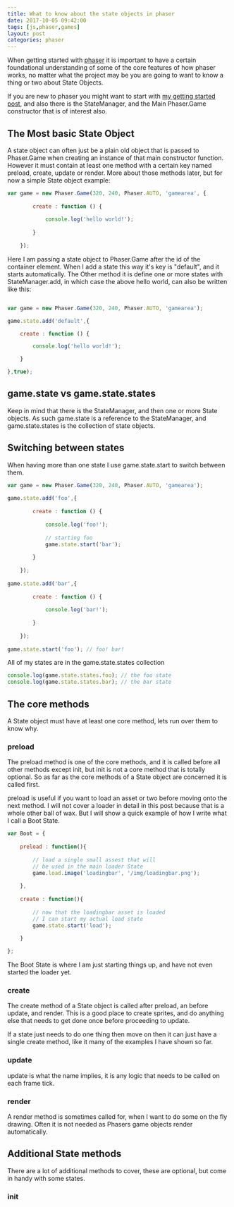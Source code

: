 ```yaml
---
title: What to know about the state objects in phaser
date: 2017-10-05 09:42:00
tags: [js,phaser,games]
layout: post
categories: phaser
---
```


When getting started with [phaser](http://phaser.io) it is important to have a certain foundational understanding of some of the core features of how phaser works, no matter what the project may be you are going to want to know a thing or two about State Objects.

If you are new to phaser you might want to start with [my getting started post](/2017/10/04/phaser-getting-started/), and also there is the StateManager, and the Main Phaser.Game constructor that is of interest also.

<!-- more -->

## The Most basic State Object

A state object can often just be a plain old object that is passed to Phaser.Game when creating an instance of that main constructor function. However it must contain at least one method with a certain key named preload, create, update or render. More about those methods later, but for now a simple State object example:

```js
var game = new Phaser.Game(320, 240, Phaser.AUTO, 'gamearea', {
 
        create : function () {
 
            console.log('hello world!');
 
        }
 
    });
```

Here I am passing a state object to Phaser.Game after the id of the container element. When I add a state this way it's key is "default", and it starts automatically. The Other method it is define one or more states with StateManager.add, in which case the above hello world, can also be written like this:

```js

var game = new Phaser.Game(320, 240, Phaser.AUTO, 'gamearea');

game.state.add('default',{

    create : function () {

        console.log('hello world!');

    }

},true);
```

## game.state vs game.state.states

Keep in mind that there is the StateManager, and then one or more State objects. As such game.state is a reference to the StateManager, and game.state.states is the collection of state objects.

## Switching between states

When having more than one state I use game.state.start to switch between them.

```js
var game = new Phaser.Game(320, 240, Phaser.AUTO, 'gamearea');
 
game.state.add('foo',{
 
        create : function () {
 
            console.log('foo!');
 
            // starting foo
            game.state.start('bar');
 
        }
 
    });
 
game.state.add('bar',{
 
        create : function () {
 
            console.log('bar!');
 
        }
 
    });
 
game.state.start('foo'); // foo! bar!
```

All of my states are in the game.state.states collection

```js
console.log(game.state.states.foo); // the foo state
console.log(game.state.states.bar); // the bar state
```

## The core methods

A State object must have at least one core method, lets run over them to know why.

### preload

The preload method is one of the core methods, and it is called before all other methods except init, but init is not a core method that is totally optional. So as far as the core methods of a State object are concerned it is called first.

preload is useful if you want to load an asset or two before moving onto the next method. I will not cover a loader in detail in this post because that is a whole other ball of wax. But I will show a quick example of how I write what I call a Boot State.

```js
var Boot = {
 
    preload : function(){
 
        // load a single small assest that will
        // be used in the main loader State
        game.load.image('loadingbar', '/img/loadingbar.png');
 
    },
 
    create : function(){
 
        // now that the loadingbar asset is loaded
        // I can start my actual load state
        game.state.start('load');
 
    }

};
```

The Boot State is where I am just starting things up, and have not even started the loader yet.

### create

The create method of a State object is called after preload, an before update, and render. This is a good place to create sprites, and do anything else that needs to get done once before proceeding to update.

If a state just needs to do one thing then move on then it can just have a single create method, like it many of the examples I have shown so far.

### update

update is what the name implies, it is any logic that needs to be called on each frame tick.

### render

A render method is sometimes called for, when I want to do some on the fly drawing. Often it is not needed as Phasers game objects render automatically.

## Additional State methods

There are a lot of additional methods to cover, these are optional, but come in handy with some states.

### init